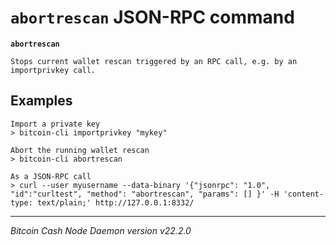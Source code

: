 `abortrescan` JSON-RPC command
==============================

**`abortrescan`**

```
Stops current wallet rescan triggered by an RPC call, e.g. by an importprivkey call.
```

Examples
--------

```
Import a private key
> bitcoin-cli importprivkey "mykey"

Abort the running wallet rescan
> bitcoin-cli abortrescan

As a JSON-RPC call
> curl --user myusername --data-binary '{"jsonrpc": "1.0", "id":"curltest", "method": "abortrescan", "params": [] }' -H 'content-type: text/plain;' http://127.0.0.1:8332/
```

***

*Bitcoin Cash Node Daemon version v22.2.0*
